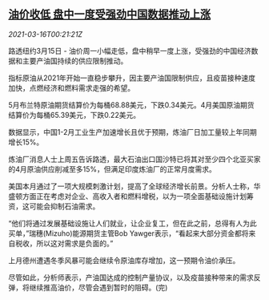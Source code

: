 <!--1615854235000-->
[油价收低 盘中一度受强劲中国数据推动上涨](https://cn.reuters.com/article/oil-close-0315-mon-idCNKBS2B800V)
------

<div><i>2021-03-16T00:21:21Z</i></div><p>路透纽约3月15日 - 油价周一小幅走低，盘中稍早一度上涨，受强劲的中国经济数据和主要产油国持续的供应限制推动。</p><p>指标原油从2021年开始一直稳步攀升，因主要产油国限制供应，且疫苗接种速度加快，点燃经济和燃料需求走强的希望。</p><p>5月布兰特原油期货结算价为每桶68.88美元，下跌0.34美元。4月美国原油期货结算价为每桶65.39美元，下跌0.22美元。</p><p>数据显示，中国1-2月工业生产加速增长且优于预期，炼油厂日加工量较上年同期增长15%。</p><p>炼油厂消息人士上周五告诉路透，最大石油出口国沙特已将其对至少四个北亚买家的4月原油供应削减至多15%，但满足印度炼油厂的正常月度需求。</p><p>美国本月通过了一项大规模刺激计划，提高了全球经济增长前景。分析人士称，华盛顿方面正在考虑对企业、高收入者和燃料增税，以为一项全面基础设施计划筹资，这可能会抑制石油需求。</p><p>“他们将通过发展基础设施让人们就业，让企业复工，但在此之前，总得有人为此买单，”瑞穗(Mizuho)能源期货主管Bob Yawger表示，“看起来大部分资金都将来自税收，所以这对需求是负面的。”</p><p>上月德州遭遇冬季风暴可能会继续令原油库存增加，这一预期令油价承压。</p><p>尽管如此，分析师表示，产油国达成的控制产量协议，以及疫苗接种带来的需求反弹，将继续推高油价，尽管会遇到暂时的阻碍。(完)</p>
